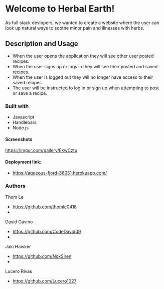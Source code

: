 # Welcome to Herbal Earth!
As full stack devlopers, we wanted to create a website where the user can look up natural ways to soothe minor pain and illnesses with herbs.
## Description and Usage
- When the user opens the application they will see other user posted recipes.
- When the user signs up or logs in they will see their posted and saved recipes.
- When the user is logged out they will no longer have access to their saved recipes.
- The user will be instructed to log in or sign up when attempting to post or save a recipe. 
### Built with
- Javascript
- Handlebars
- Node.js
#### Screenshots
https://imgur.com/gallery/EkwCztu
#### Deployment link:
- https://aqueous-fjord-36051.herokuapp.com/
### Authors
Thom Le
- https://github.com/thomle0418
- 
David Gavino
- https://github.com/CodeDavid09
- 
Jaki Hawker
- https://github.com/NoxSiren
- 
Lucero Rivas
- https://github.com/Lucero1027
